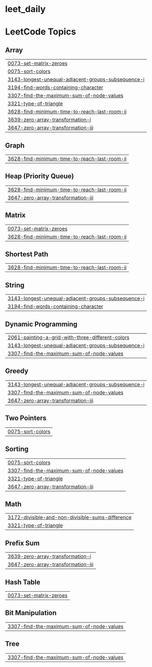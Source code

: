 # leet_daily
<!---LeetCode Topics Start-->
# LeetCode Topics
## Array
|  |
| ------- |
| [0073-set-matrix-zeroes](https://github.com/chera-mihiretu/leet_daily/tree/master/0073-set-matrix-zeroes) |
| [0075-sort-colors](https://github.com/chera-mihiretu/leet_daily/tree/master/0075-sort-colors) |
| [3143-longest-unequal-adjacent-groups-subsequence-i](https://github.com/chera-mihiretu/leet_daily/tree/master/3143-longest-unequal-adjacent-groups-subsequence-i) |
| [3194-find-words-containing-character](https://github.com/chera-mihiretu/leet_daily/tree/master/3194-find-words-containing-character) |
| [3307-find-the-maximum-sum-of-node-values](https://github.com/chera-mihiretu/leet_daily/tree/master/3307-find-the-maximum-sum-of-node-values) |
| [3321-type-of-triangle](https://github.com/chera-mihiretu/leet_daily/tree/master/3321-type-of-triangle) |
| [3628-find-minimum-time-to-reach-last-room-ii](https://github.com/chera-mihiretu/leet_daily/tree/master/3628-find-minimum-time-to-reach-last-room-ii) |
| [3639-zero-array-transformation-i](https://github.com/chera-mihiretu/leet_daily/tree/master/3639-zero-array-transformation-i) |
| [3647-zero-array-transformation-iii](https://github.com/chera-mihiretu/leet_daily/tree/master/3647-zero-array-transformation-iii) |
## Graph
|  |
| ------- |
| [3628-find-minimum-time-to-reach-last-room-ii](https://github.com/chera-mihiretu/leet_daily/tree/master/3628-find-minimum-time-to-reach-last-room-ii) |
## Heap (Priority Queue)
|  |
| ------- |
| [3628-find-minimum-time-to-reach-last-room-ii](https://github.com/chera-mihiretu/leet_daily/tree/master/3628-find-minimum-time-to-reach-last-room-ii) |
| [3647-zero-array-transformation-iii](https://github.com/chera-mihiretu/leet_daily/tree/master/3647-zero-array-transformation-iii) |
## Matrix
|  |
| ------- |
| [0073-set-matrix-zeroes](https://github.com/chera-mihiretu/leet_daily/tree/master/0073-set-matrix-zeroes) |
| [3628-find-minimum-time-to-reach-last-room-ii](https://github.com/chera-mihiretu/leet_daily/tree/master/3628-find-minimum-time-to-reach-last-room-ii) |
## Shortest Path
|  |
| ------- |
| [3628-find-minimum-time-to-reach-last-room-ii](https://github.com/chera-mihiretu/leet_daily/tree/master/3628-find-minimum-time-to-reach-last-room-ii) |
## String
|  |
| ------- |
| [3143-longest-unequal-adjacent-groups-subsequence-i](https://github.com/chera-mihiretu/leet_daily/tree/master/3143-longest-unequal-adjacent-groups-subsequence-i) |
| [3194-find-words-containing-character](https://github.com/chera-mihiretu/leet_daily/tree/master/3194-find-words-containing-character) |
## Dynamic Programming
|  |
| ------- |
| [2061-painting-a-grid-with-three-different-colors](https://github.com/chera-mihiretu/leet_daily/tree/master/2061-painting-a-grid-with-three-different-colors) |
| [3143-longest-unequal-adjacent-groups-subsequence-i](https://github.com/chera-mihiretu/leet_daily/tree/master/3143-longest-unequal-adjacent-groups-subsequence-i) |
| [3307-find-the-maximum-sum-of-node-values](https://github.com/chera-mihiretu/leet_daily/tree/master/3307-find-the-maximum-sum-of-node-values) |
## Greedy
|  |
| ------- |
| [3143-longest-unequal-adjacent-groups-subsequence-i](https://github.com/chera-mihiretu/leet_daily/tree/master/3143-longest-unequal-adjacent-groups-subsequence-i) |
| [3307-find-the-maximum-sum-of-node-values](https://github.com/chera-mihiretu/leet_daily/tree/master/3307-find-the-maximum-sum-of-node-values) |
| [3647-zero-array-transformation-iii](https://github.com/chera-mihiretu/leet_daily/tree/master/3647-zero-array-transformation-iii) |
## Two Pointers
|  |
| ------- |
| [0075-sort-colors](https://github.com/chera-mihiretu/leet_daily/tree/master/0075-sort-colors) |
## Sorting
|  |
| ------- |
| [0075-sort-colors](https://github.com/chera-mihiretu/leet_daily/tree/master/0075-sort-colors) |
| [3307-find-the-maximum-sum-of-node-values](https://github.com/chera-mihiretu/leet_daily/tree/master/3307-find-the-maximum-sum-of-node-values) |
| [3321-type-of-triangle](https://github.com/chera-mihiretu/leet_daily/tree/master/3321-type-of-triangle) |
| [3647-zero-array-transformation-iii](https://github.com/chera-mihiretu/leet_daily/tree/master/3647-zero-array-transformation-iii) |
## Math
|  |
| ------- |
| [3172-divisible-and-non-divisible-sums-difference](https://github.com/chera-mihiretu/leet_daily/tree/master/3172-divisible-and-non-divisible-sums-difference) |
| [3321-type-of-triangle](https://github.com/chera-mihiretu/leet_daily/tree/master/3321-type-of-triangle) |
## Prefix Sum
|  |
| ------- |
| [3639-zero-array-transformation-i](https://github.com/chera-mihiretu/leet_daily/tree/master/3639-zero-array-transformation-i) |
| [3647-zero-array-transformation-iii](https://github.com/chera-mihiretu/leet_daily/tree/master/3647-zero-array-transformation-iii) |
## Hash Table
|  |
| ------- |
| [0073-set-matrix-zeroes](https://github.com/chera-mihiretu/leet_daily/tree/master/0073-set-matrix-zeroes) |
## Bit Manipulation
|  |
| ------- |
| [3307-find-the-maximum-sum-of-node-values](https://github.com/chera-mihiretu/leet_daily/tree/master/3307-find-the-maximum-sum-of-node-values) |
## Tree
|  |
| ------- |
| [3307-find-the-maximum-sum-of-node-values](https://github.com/chera-mihiretu/leet_daily/tree/master/3307-find-the-maximum-sum-of-node-values) |
<!---LeetCode Topics End-->
